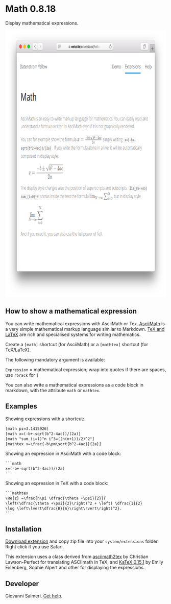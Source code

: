 Math 0.8.18
===========
Display mathematical expressions.

<p align="center"><img src="math-screenshot.png?raw=true" width="795" height="836" alt="Screenshot"></p>

## How to show a mathematical expression

You can write mathematical expressions with AsciiMath or Tex. [AsciiMath](http://asciimath.org/) is a very simple mathematical markup language similar to Markdown. [TeX and LaTeX](https://en.wikibooks.org/wiki/LaTeX/Mathematics) are rich and specialised systems for writing mathematics.

Create a `[math]` shortcut (for AsciiMath) or a `[mathtex]` shortcut (for TeX/LaTeX).

The following mandatory argument is available:

`Expression` = mathematical expression; wrap into quotes if there are spaces, use `rbrack` for `]`  

You can also write a mathematical expressions as a code block in markdown, with the attribute `math` or `mathtex`.

## Examples

Showing expressions with a shortcut:

    [math pi=3.1415926]
    [math x=(-b+-sqrt(b^2-4ac))/(2a)]
    [math "sum_(i=1)^n i^3=((n(n+1))/2)^2"]
    [mathtex x=\frac{-b\pm\sqrt{b^2-4ac}}{2a}]

Showing an expression in AsciiMath with a code block:

    ```math
    x=(-b+-sqrt(b^2-4ac))/(2a)
    ```

Showing an expression in TeX with a code block:

    ```mathtex
    \Re{z} =\frac{n\pi \dfrac{\theta +\psi}{2}}{
    \left(\dfrac{\theta +\psi}{2}\right)^2 + \left( \dfrac{1}{2}
    \log \left\lvert\dfrac{B}{A}\right\rvert\right)^2}.
    ```

## Installation

[Download extension](https://github.com/GiovanniSalmeri/yellow-math/archive/master.zip) and copy zip file into your `system/extensions` folder. Right click if you use Safari.

This extension uses a class derived from [asciimath2tex](https://github.com/christianp/asciimath2tex) by Christian Lawson-Perfect for translating ASCIImath in TeX, and [KaTeX 0.15.1](https://katex.org/) by Emily Eisenberg, Sophie Alpert and other for displaying the expressions.

## Developer

Giovanni Salmeri. [Get help](https://github.com/GiovanniSalmeri/yellow-music/issues).
